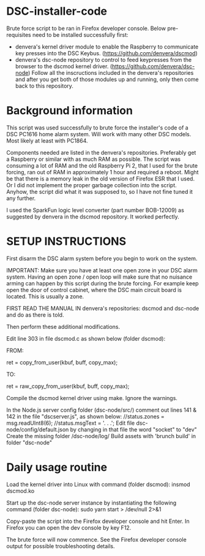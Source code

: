# DSC-installer-code

Brute force script to be ran in Firefox developer console. Below pre-requisites need to be installed successfully first:
* denvera's kernel driver module to enable the Raspberry to communicate key presses into the DSC Keybus. (https://github.com/denvera/dscmod)
* denvera's dsc-node repository to control to feed keypresses from the browser to the dscmod kernel driver. (https://github.com/denvera/dsc-node)
Follow all the inscructions included in the denvera's repositories and after you get both of those modules up and running, only then come back to this repository.

# Background information

This script was used successfully to brute force the installer's code of a DSC PC1616 home alarm system. Will work with many other DSC models. Most likely at least with PC1864.

Components needed are listed in the denvera's repositories.
Preferably get a Raspberry or similar with as much RAM as possible. The script was consuming a lot of RAM and the old Raspberry Pi 2, that I used for the brute forcing, ran out of RAM in approximately 1 hour and required a reboot. Might be that there is a memory leak in the old version of Firefox ESR that I used. Or I did not implement the proper garbage collection into the script.
Anyhow, the script did what it was supposed to, so I have not fine tuned it any further.

I used the SparkFun logic level converter (part number BOB-12009) as suggested by denvera in the dscmod repository. It worked perfectly.

# SETUP INSTRUCTIONS

First disarm the DSC alarm system before you begin to work on the system.

IMPORTANT:
Make sure you have at least one open zone in your DSC alarm system.
Having an open zone / open loop will make sure that no nuisance arming can happen by this script during the brute forcing.
For example keep open the door of control cabinet, where the DSC main circuit board is located. This is usually a zone.

FIRST READ THE MANUAL IN denvera's repositories: dscmod and dsc-node and do as there is told.

Then perform these additional modifications.

Edit line 303 in file dscmod.c as shown below (folder dscmod):

FROM:

ret = copy_from_user(kbuf, buff, copy_max);

TO:

ret = raw_copy_from_user(kbuf, buff, copy_max);

Compile the dscmod kernel driver using make. Ignore the warnings.

In the Node.js server config folder (dsc-node/src/)
comment out lines 141 & 142 in the file "dscserver.js", as shown below:
					//status.zones = msg.readUInt8(6);
					//status.msgText = '. . .';
Edit file dsc-node/config/default.json by changing in that file the word "socket" to "dev"
Create the missing folder /dsc-node/log/
Build assets with 'brunch build' in folder "dsc-node"

# Daily usage routine

Load the kernel driver into Linux with command (folder dscmod):
insmod dscmod.ko

Start up the dsc-node server instance by instantiating the following command (folder dsc-node):
sudo yarn start > /dev/null 2>&1

Copy-paste the script into the Firefox developer console and hit Enter. In Firefox you can open the dev console by key F12.

The brute force will now commence. See the Firefox developer console output for possible troubleshooting details.
